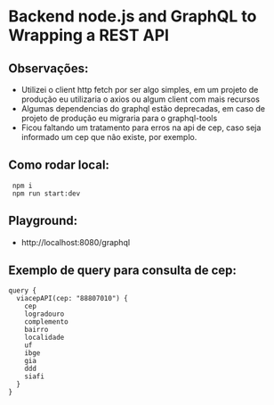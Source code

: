 # Backend node.js and GraphQL to Wrapping a REST API

## Observações:
 * Utilizei o client http fetch por ser algo simples, em um projeto de produção eu utilizaria o axios ou algum client com mais recursos
 * Algumas dependencias do graphql estão deprecadas, em caso de projeto de produção eu migraria para o graphql-tools
 * Ficou faltando um tratamento para erros na api de cep, caso seja informado um cep que não existe, por exemplo.
 
## Como rodar local:
```shell script
 npm i
 npm run start:dev
```

## Playground:
 * http://localhost:8080/graphql

## Exemplo de query para consulta de cep:
```text
query {
  viacepAPI(cep: "88807010") {
    cep
    logradouro
    complemento
    bairro
    localidade
    uf
    ibge
    gia
    ddd
    siafi
  }
}
```
